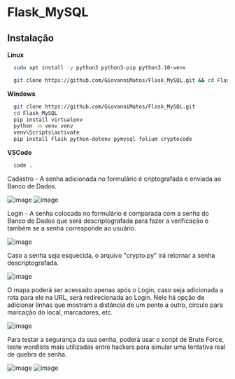 # Flask_MySQL

## Instalação

<b>Linux</b>
```bash
  sudo apt install -y python3 python3-pip python3.10-venv
```
```bash
  git clone https://github.com/GiovanniMatos/Flask_MySQL.git && cd Flask_MySQL && pip3 install virtualenv && python3 -m venv venv && source venv/bin/activate && cd .. && pip3 install Flask python-dotenv pymysql folium cryptocode
```
<b>Windows</b>
```bash
  git clone https://github.com/GiovanniMatos/Flask_MySQL.git
  cd Flask_MySQL
  pip install virtualenv
  python -m venv venv
  venv\Scripts\activate
  pip install Flask python-dotenv pymysql folium cryptocode
```
<b>VSCode</b><br>
```bash
  code .
```
Cadastro - A senha adicionada no formulário é criptografada e enviada ao Banco de Dados.

![image](https://github.com/GiovanniMatos/Flask_MySQL/assets/99231397/b0d319ad-74dd-41c3-a9cb-b23d92e0f79d)
![image](https://github.com/GiovanniMatos/Flask_MySQL/assets/99231397/a143dba9-a02f-4ada-8dfe-1aa6b3d56520)

Login - A senha colocada no formulário é comparada com a senha do Banco de Dados que será descriptografada para fazer a verificação e também se a senha corresponde ao usuário.

![image](https://github.com/GiovanniMatos/Flask_MySQL/assets/99231397/179a04f8-3fea-47b7-bb44-c439ed6567b0)

Caso a senha seja esquecida, o arquivo "crypto.py" irá retornar a senha descriptografada.

![image](https://github.com/GiovanniMatos/Flask_MySQL/assets/99231397/f1868ffe-aa2a-43dc-97cd-0646830de61d)

O mapa poderá ser acessado apenas após o Login, caso seja adicionada a rota para ele na URL, será redirecionada ao Login. Nele há opção de adicionar linhas que mostram a distância de um ponto a outro, círculo para marcação do local, marcadores, etc.

![image](https://github.com/GiovanniMatos/Flask_MySQL/assets/99231397/2a48e6ff-0374-492e-8a41-133747bfcc6c)

Para testar a segurança da sua senha, poderá usar o script de Brute Force, teste wordlists mais utilizadas entre hackers para simular uma tentativa real de quebra de senha.

![image](https://github.com/GiovanniMatos/Flask_MySQL/assets/99231397/19f940ed-9419-41d5-b4e4-9a710c0a7b13)
![image](https://github.com/GiovanniMatos/Flask_MySQL/assets/99231397/0c936067-1811-48d1-8e5b-049207a476b9)

